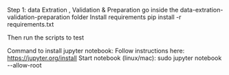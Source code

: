 
Step 1: data Extration , Validation & Preparation 
go inside the data-extration-validation-preparation folder
Install requirements 
pip install -r requirements.txt

Then run the scripts to test

Command to install jupyter notebook:
Follow instructions here: https://jupyter.org/install
Start notebook (linux/mac): sudo jupyter notebook --allow-root


